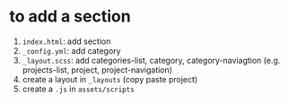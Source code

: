 # to add a section
1. `index.html`: add section
2. `_config.yml`: add category
3. `_layout.scss`: add categories-list, category, category-naviagtion (e.g. projects-list, project, project-navigation)
4. create a layout in `_layouts` (copy paste project)
5. create a `.js` in `assets/scripts`